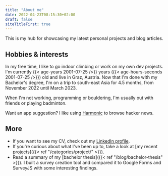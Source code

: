 ```yaml
---
title: "About me"
date: 2022-04-23T08:15:30+02:00
draft: false
siteTitleFirst: true
---
```


This is my hub for showcasing my latest personal projects and blog articles.

## Hobbies & interests
In my free time, I like to go indoor climbing or work on my own dev projects. I'm currently {{< age-years 2001-07-25 />}} years ({{< age-hours-seconds 2001-07-25 />}}) old and live in Graz, Austria. Now that I'm done with my Bachelor's degree, I'm on a trip to south-east Asia for 4.5 months, from November 2022 until March 2023.

When I'm not working, programming or bouldering, I'm usually out with friends or playing badminton. 

Want an app suggestion? I like using [Harmonic](https://play.google.com/store/apps/details?id=com.simon.harmonichackernews&hl=en) to browse hacker news.

## More
- If you want to see my CV, check out my [LinkedIn profile](https://linkedin.com/in/filippo-orru).
- If you're curious about what I've been up to, take a look at [my recent projects]({{< ref "/categories/project/" >}}).
- Read a summary of my [bachelor thesis]({{< ref "/blog/bachelor-thesis" >}}). I built a survey creation tool and compared it to Google Forms and SurveyJS with some interesting findings.